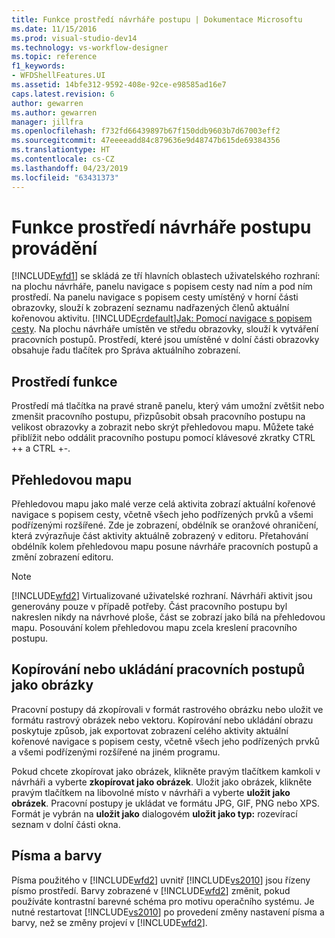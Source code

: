 ```yaml
---
title: Funkce prostředí návrháře postupu | Dokumentace Microsoftu
ms.date: 11/15/2016
ms.prod: visual-studio-dev14
ms.technology: vs-workflow-designer
ms.topic: reference
f1_keywords:
- WFDShellFeatures.UI
ms.assetid: 14bfe312-9592-408e-92ce-e98585ad16e7
caps.latest.revision: 6
author: gewarren
ms.author: gewarren
manager: jillfra
ms.openlocfilehash: f732fd66439897b67f150ddb9603b7d67003eff2
ms.sourcegitcommit: 47eeeeadd84c879636e9d48747b615de69384356
ms.translationtype: HT
ms.contentlocale: cs-CZ
ms.lasthandoff: 04/23/2019
ms.locfileid: "63431373"
---
```

# <a name="workflow-designer-shell-features"></a>Funkce prostředí návrháře postupu provádění
[!INCLUDE[wfd1](../includes/wfd1-md.md)] se skládá ze tří hlavních oblastech uživatelského rozhraní: na plochu návrháře, panelu navigace s popisem cesty nad ním a pod ním prostředí. Na panelu navigace s popisem cesty umístěný v horní části obrazovky, slouží k zobrazení seznamu nadřazených členů aktuální kořenovou aktivitu. [!INCLUDE[crdefault](../includes/crdefault-md.md)][Jak: Pomocí navigace s popisem cesty](../workflow-designer/how-to-use-breadcrumb-navigation.md). Na plochu návrháře umístěn ve středu obrazovky, slouží k vytváření pracovních postupů. Prostředí, které jsou umístěné v dolní části obrazovky obsahuje řadu tlačítek pro Správa aktuálního zobrazení.  
  
## <a name="shell-features"></a>Prostředí funkce  
 Prostředí má tlačítka na pravé straně panelu, který vám umožní zvětšit nebo zmenšit pracovního postupu, přizpůsobit obsah pracovního postupu na velikost obrazovky a zobrazit nebo skrýt přehledovou mapu. Můžete také přiblížit nebo oddálit pracovního postupu pomocí klávesové zkratky CTRL ++ a CTRL +-.  
  
## <a name="overview-map"></a>Přehledovou mapu  
 Přehledovou mapu jako malé verze celá aktivita zobrazí aktuální kořenové navigace s popisem cesty, včetně všech jeho podřízených prvků a všemi podřízenými rozšířené. Zde je zobrazení, obdélník se oranžové ohraničení, která zvýrazňuje část aktivity aktuálně zobrazený v editoru. Přetahování obdélník kolem přehledovou mapu posune návrháře pracovních postupů a změní zobrazení editoru.  
  
> [!NOTE]
> [!INCLUDE[wfd2](../includes/wfd2-md.md)] Virtualizované uživatelské rozhraní. Návrháři aktivit jsou generovány pouze v případě potřeby. Část pracovního postupu byl nakreslen nikdy na návrhové ploše, část se zobrazí jako bílá na přehledovou mapu. Posouvání kolem přehledovou mapu zcela kreslení pracovního postupu.  
  
## <a name="copying-or-saving-workflows-as-images"></a>Kopírování nebo ukládání pracovních postupů jako obrázky  
 Pracovní postupy dá zkopírovali v formát rastrového obrázku nebo uložit ve formátu rastrový obrázek nebo vektoru. Kopírování nebo ukládání obrazu poskytuje způsob, jak exportovat zobrazení celého aktivity aktuální kořenové navigace s popisem cesty, včetně všech jeho podřízených prvků a všemi podřízenými rozšířené na jiném programu.  
  
 Pokud chcete zkopírovat jako obrázek, klikněte pravým tlačítkem kamkoli v návrháři a vyberte **zkopírovat jako obrázek**. Uložit jako obrázek, klikněte pravým tlačítkem na libovolné místo v návrháři a vyberte **uložit jako obrázek**. Pracovní postupy je ukládat ve formátu JPG, GIF, PNG nebo XPS. Formát je vybrán na **uložit jako** dialogovém **uložit jako typ:** rozevírací seznam v dolní části okna.  
  
## <a name="fonts-and-colors"></a>Písma a barvy  
 Písma použitého v [!INCLUDE[wfd2](../includes/wfd2-md.md)] uvnitř [!INCLUDE[vs2010](../includes/vs2010-md.md)] jsou řízeny písmo prostředí. Barvy zobrazené v [!INCLUDE[wfd2](../includes/wfd2-md.md)] změnit, pokud používáte kontrastní barevné schéma pro motivu operačního systému. Je nutné restartovat [!INCLUDE[vs2010](../includes/vs2010-md.md)] po provedení změny nastavení písma a barvy, než se změny projeví v [!INCLUDE[wfd2](../includes/wfd2-md.md)].